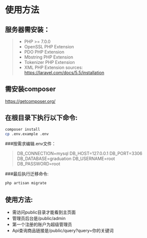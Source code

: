 # 使用方法

## 服务器需安装：
> - PHP >= 7.0.0
> - OpenSSL PHP Extension
> - PDO PHP Extension
> - Mbstring PHP Extension
> - Tokenizer PHP Extension
> - XML PHP Extension
sources: <a>https://laravel.com/docs/5.5/installation</a>

## 需安装composer
<a>https://getcomposer.org/</a>

## 在根目录下执行以下命令:
```bash
composer install
cp .env.example .env
```

###按需求编辑.env文件：
> DB_CONNECTION=mysql
> DB_HOST=127.0.0.1
> DB_PORT=3306
> DB_DATABASE=graduation
> DB_USERNAME=root
> DB_PASSWORD=root

###最后执行迁移命令:
```bash
php artisan migrate
```

## 使用方法:
- 需访问public目录才能看到主页面
- 管理员后台是/public/admin
- 第一个注册的账户为超级管理员
- Api查询商品链接是/public/query?query=你的关键词



